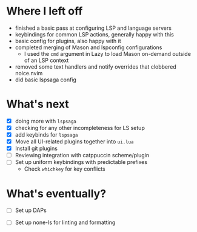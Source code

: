 # Where I left off

- finished a basic pass at configuring LSP and language servers
- keybindings for common LSP actions, generally happy with this
- basic config for plugins, also happy with it
- completed merging of Mason and lspconfig configurations
  - I used the `cmd` argument in Lazy to load Mason on-demand outside of an LSP context
- removed some text handlers and notify overrides that clobbered noice.nvim
- did basic lspsaga config

# What's next
- [x] doing more with `lspsaga`
- [x] checking for any other incompleteness for LS setup
- [x] add keybinds for `lspsaga`
- [x] Move all UI-related plugins together into `ui.lua`
- [x] Install git plugins
- [ ] Reviewing integration with catppuccin scheme/plugin
- [ ] Set up uniform keybindings with predictable prefixes
  - Check `whichkey` for key conflicts

# What's eventually?
- [ ] Set up DAPs
- [ ] Set up none-ls for linting and formatting

